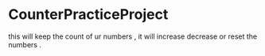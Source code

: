 # CounterPracticeProject
this will keep the count of ur numbers , it will increase decrease or reset the numbers .
